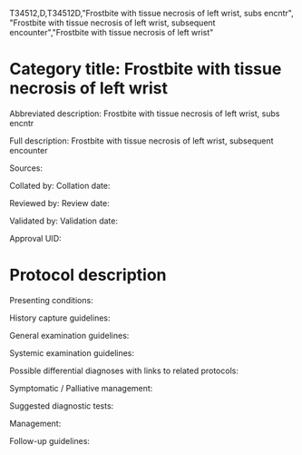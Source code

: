 T34512,D,T34512D,"Frostbite with tissue necrosis of left wrist, subs encntr", "Frostbite with tissue necrosis of left wrist, subsequent encounter","Frostbite with tissue necrosis of left wrist"
# Category title: Frostbite with tissue necrosis of left wrist

Abbreviated description: Frostbite with tissue necrosis of left wrist, subs encntr

Full description: Frostbite with tissue necrosis of left wrist, subsequent encounter

Sources:

Collated by:
Collation date:

Reviewed by:
Review date:

Validated by:
Validation date:

Approval UID:

# Protocol description

Presenting conditions:

History capture guidelines:

General examination guidelines:

Systemic examination guidelines:

Possible differential diagnoses with links to related protocols:

Symptomatic / Palliative management:

Suggested diagnostic tests:

Management:

Follow-up guidelines:
